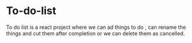 # To-do-list
To do list is a react project where we can ad things to do , can rename the things and cut them after completion or we can delete them as cancelled.
